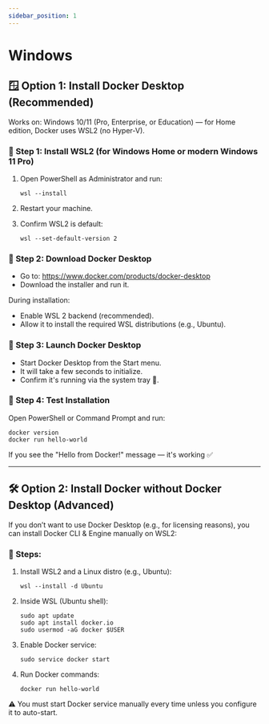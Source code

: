 ```yaml
---
sidebar_position: 1
---
```


# Windows

## 🪟 Option 1: Install Docker Desktop (Recommended)

Works on: Windows 10/11 (Pro, Enterprise, or Education) — for Home edition, Docker uses WSL2 (no Hyper-V).

### 🔹 Step 1: Install WSL2 (for Windows Home or modern Windows 11 Pro)

1. Open PowerShell as Administrator and run:
   ```
   wsl --install
   ```

2. Restart your machine.

3. Confirm WSL2 is default:
   ```
   wsl --set-default-version 2
   ```

### 🔹 Step 2: Download Docker Desktop

- Go to: https://www.docker.com/products/docker-desktop  
- Download the installer and run it.

During installation:

- Enable WSL 2 backend (recommended).  
- Allow it to install the required WSL distributions (e.g., Ubuntu).

### 🔹 Step 3: Launch Docker Desktop

- Start Docker Desktop from the Start menu.  
- It will take a few seconds to initialize.  
- Confirm it's running via the system tray 🐳.

### 🔹 Step 4: Test Installation

Open PowerShell or Command Prompt and run:

```
docker version
docker run hello-world
```

If you see the "Hello from Docker!" message — it's working ✅

---

## 🛠️ Option 2: Install Docker without Docker Desktop (Advanced)

If you don’t want to use Docker Desktop (e.g., for licensing reasons), you can install Docker CLI & Engine manually on WSL2:

### 🔸 Steps:

1. Install WSL2 and a Linux distro (e.g., Ubuntu):
   ```
   wsl --install -d Ubuntu
   ```

2. Inside WSL (Ubuntu shell):
   ```
   sudo apt update
   sudo apt install docker.io
   sudo usermod -aG docker $USER
   ```

3. Enable Docker service:
   ```
   sudo service docker start
   ```

4. Run Docker commands:
   ```
   docker run hello-world
   ```

⚠️ You must start Docker service manually every time unless you configure it to auto-start.
